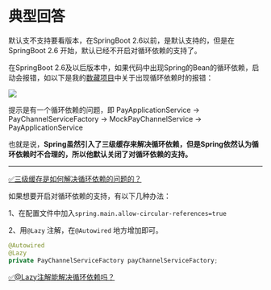 # 典型回答


默认支不支持要看版本，在SpringBoot 2.6以前，是默认支持的，但是在 SpringBoot 2.6 开始，默认已经不开启对循环依赖的支持了。



在SpringBoot 2.6及以后版本中，如果代码中出现Spring的Bean的循环依赖，启动会报错，如以下是我的[数藏项目](https://www.yuque.com/hollis666/qyhor6/dgolk0cckpb94sia)中关于出现循环依赖时的报错：



![](https://cdn.nlark.com/yuque/0/2024/png/5378072/1725002623336-1e44f575-f4bb-460c-9caa-90a89bef6787.png)



提示是有一个循环依赖的问题，即 PayApplicationService -> PayChannelServiceFactory -> MockPayChannelService -> PayApplicationService



也就是说，**Spring虽然引入了三级缓存来解决循环依赖，但是Spring依然认为循环依赖时不合理的，所以他默认关闭了对循环依赖的支持。**

****

[✅三级缓存是如何解决循环依赖的问题的？](https://www.yuque.com/hollis666/qyhor6/ffk7dlcrwk35glpl)



如果想要开启对循环依赖的支持，有以下几种办法：



1、在配置文件中加入`spring.main.allow-circular-references=true`

2、用`@Lazy` 注解，在`@Autowired` 地方增加即可。



```java
@Autowired
@Lazy
private PayChannelServiceFactory payChannelServiceFactory;
```



[✅@Lazy注解能解决循环依赖吗？](https://www.yuque.com/hollis666/qyhor6/vxnlsuitmu61amyq)


